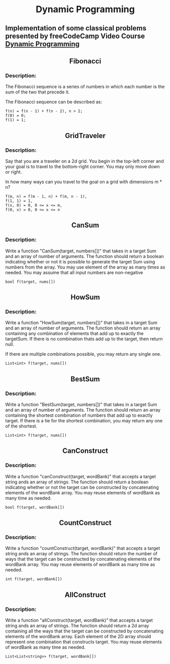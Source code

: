 # <center> Dynamic Programming </center>

 Implementation of some classical problems presented by freeCodeCamp Video Course [Dynamic Programming](https://www.youtube.com/watch?v=oBt53YbR9Kk)
----

## <center> Fibonacci </center>

### Description:
The Fibonacci sequence is a series of numbers in which each number is the sum of the two that precede it.

The Fibonacci sequence can be described as:
    
    f(n) = f(n - 1) + f(n - 2), n > 2;
    f(0) = 0;
    f(1) = 1;    

## <center> GridTraveler </center>
### Description:
Say that you are a traveler on a 2d grid. You begin in the top-left corner and your goal is to travel to the bottom-right corner. You may only move down or right.

In how many ways can you travel to the goal on a grid with dimensions m * n?

    f(m, n) = f(m - 1, n) + f(m, n - 1),
    f(1, 1) = 1,
    f(x, 0) = 0, 0 <= x <= m,
    f(0, x) = 0, 0 <= x <= n

## <center> CanSum </center>
### Description:
Write a function "CanSum(target, numbers[])" that takes in a target Sum and an array of number of arguments.
The function should return a boolean indicating whether or not it is possible to generate the target Sum using numbers from the array.
You may use element of the array as many times as needed.
You may assume that all input numbers are non-negative

    bool f(target, nums[])

## <center> HowSum </center>
### Description:
Write a function "HowSum(target, numbers[])" that takes in a target Sum and an array of number of arguments.
The function should return an array containing any combination of elements that add up to exactly the targetSum. If there is no combination thats add up to the target, then return null.

If there are multiple combinations possible, you may return any single one.

    List<int> f(target, nums[])

## <center> BestSum </center>
### Description:
Write a function "BestSum(target, numbers[])" that takes in a target Sum and an array of number of arguments.
The function should return an array containing the shortest combination of numbers that add up to exactly target. If there is a tie for the shortest combination, you may return any one of the shortest.


    List<int> f(target, nums[])

## <center> CanConstruct </center>
### Description:
Write a function "canConstruct(target, wordBank)" that accepts a target string ands an array of strings.
The function should return a boolean indicating whether or not the target can be constructed by concatenating elements of the wordBank array. You may reuse elements of wordBank as many time as needed.

    bool f(target, wordBank[])

## <center> CountConstruct </center>
### Description:
Write a function "countConstruct(target, wordBank)" that accepts a target string ands an array of strings.
The function should return the number of ways that the target can be constructed by concatenating elements of the wordBank array. You may reuse elements of wordBank as many time as needed.

    int f(target, wordBank[])

## <center> AllConstruct </center>
### Description:
Write a function "allConstruct(target, wordBank)" that accepts a target string ands an array of strings.
The function should return  a 2d array containing all the ways that the target can be constructed by concatenating elements of the wordBank array.
Each element of the 2D array should represent one combination that constructs target.
You may reuse elements of wordBank as many time as needed.

    List<List<string>> f(target, wordBank[])